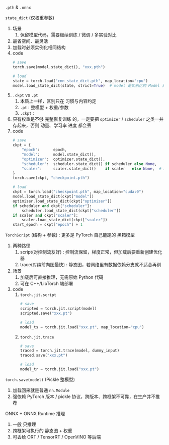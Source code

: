 `.pth` & `.onnx`


`state_dict` (仅权重参数)
1. 场景
   1. 保留模型代码，需要继续训练 / 微调 / 多实验对比
2. 最省空间、最灵活
3. 加载时必须实例化相同结构
4. code
   ```python
   # save
   torch.save(model.state_dict(), "xxx.pth")

   # load
   state = torch.load("cnn_state_dict.pth", map_location="cpu")
   model.load_state_dict(state, strict=True)  # model 是实例化的 Model 对象
   ```
5. `.ckpt` vs `.pt`
   1. 本质上一样，区别只在 习惯与内容约定
   2. `.pt` : 整模型 + 权重/参数
   3. `.ckpt` :
6. 只有权重是不够 完整恢复训练 的，一定要把 `optimizer` / `scheduler` 之类一并存起来，否则 动量、学习率 进度 都会丢
7. code
   ```python
   # save
   ckpt = {
       "epoch":      epoch,
       "model":      model.state_dict(),
       "optimizer":  optimizer.state_dict(),
       "scheduler":  scheduler.state_dict() if scheduler else None,
       "scaler":     scaler.state_dict()    if scaler   else None,  # AMP 可选
   }
   torch.save(ckpt, "checkpoint.pth")

   # load
   ckpt = torch.load("checkpoint.pth", map_location="cuda:0")
   model.load_state_dict(ckpt["model"])
   optimizer.load_state_dict(ckpt["optimizer"])
   if scheduler and ckpt["scheduler"]:
       scheduler.load_state_dict(ckpt["scheduler"])
   if scaler and ckpt["scaler"]:
       scaler.load_state_dict(ckpt["scaler"])
   start_epoch = ckpt["epoch"] + 1
   ```



`TorchScript` (结构 + 参数) : 更多是 PyTorch 自己能跑的 黑箱模型
1. 两种路径
   1. script(对控制流友好) : 控制流保留，梯度正常，但加载后要重新创建优化器
   2. trace(对纯前向图最快) : 静态图，若网络里有数据依赖分支就不适合再训
2. 场景
   1. 加载后可直接推理，无需原始 Python 代码
   2. 可在 C++/LibTorch 端部署
3. code
   1. `torch.jit.script`
      ```py
      # save
      scripted = torch.jit.script(model)
      scripted.save("xxx.pt")

      # load
      model_ts = torch.jit.load("xxx.pt", map_location="cpu")
      ```
   2. `torch.jit.trace`
      ```py
      # save
      traced = torch.jit.trace(model, dummy_input)
      traced.save("xxx.pt")

      # load
      model_tr = torch.jit.load("xxx.pt")
      ```

`torch.save(model)` (Pickle 整模型)
1. 加载回来就是普通 `nn.Module`
2. 强依赖 PyTorch 版本 / pickle 协议，跨版本、跨框架不可靠，在生产并不推荐




ONNX + ONNX Runtime 推理
1. 一般 只推理
2. 跨框架可执行的 静态图 + 权重
3. 可丢给 ORT / TensorRT / OpenVINO 等后端





